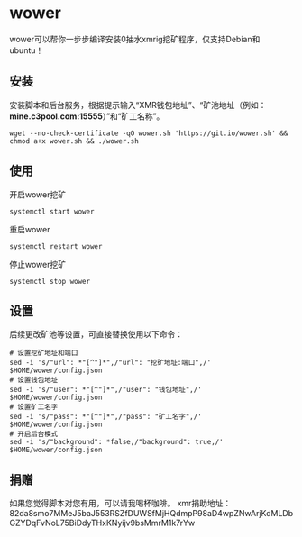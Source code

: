 # wower
wower可以帮你一步步编译安装0抽水xmrig挖矿程序，仅支持Debian和ubuntu！

## 安装

安装脚本和后台服务，根据提示输入“XMR钱包地址”、“矿池地址（例如：**mine.c3pool.com:15555**）”和“矿工名称”。

```
wget --no-check-certificate -qO wower.sh 'https://git.io/wower.sh' && chmod a+x wower.sh && ./wower.sh
```

## 使用
开启wower挖矿
```
systemctl start wower
```
重启wower
```
systemctl restart wower
```
停止wower挖矿
```
systemctl stop wower
```

## 设置
后续更改矿池等设置，可直接替换使用以下命令：

```
# 设置挖矿地址和端口
sed -i 's/"url": *"[^"]*",/"url": "挖矿地址:端口",/' $HOME/wower/config.json
# 设置钱包地址
sed -i 's/"user": *"[^"]*",/"user": "钱包地址",/' $HOME/wower/config.json
# 设置矿工名字
sed -i 's/"pass": *"[^"]*",/"pass": "矿工名字",/' $HOME/wower/config.json
# 开启后台模式
sed -i 's/"background": *false,/"background": true,/' $HOME/wower/config.json
```

## 捐赠
如果您觉得脚本对您有用，可以请我喝杯咖啡。
xmr捐助地址：
    82da8smo7MMeJ5baJ553RSZfDUWSfMjHQdmpP98aD4wpZNwArjKdMLDbGZYDqFvNoL75BiDdyTHxKNyijv9bsMmrM1k7rYw
